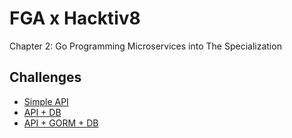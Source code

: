 # FGA x Hacktiv8
Chapter 2: Go Programming Microservices into The Specialization

## Challenges

- [Simple API](https://github.com/un-ro/book-api-go/tree/main)
- [API + DB](https://github.com/un-ro/book-api-go/tree/sql)
- [API + GORM + DB](https://github.com/un-ro/book-api-go/tree/gorm)
